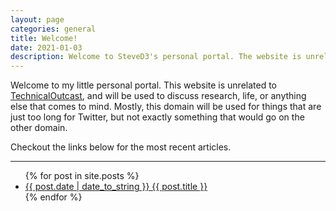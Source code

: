 ```yaml
---
layout: page
categories: general
title: Welcome!
date: 2021-01-03
description: Welcome to SteveD3's personal portal. The website is unrelated to TechnicalOutcast, but will be used to discuss research, life, or anything else that doesn't really fit, or is too long for Twitter.
---
```

Welcome to my little personal portal. This website is unrelated to [TechnicalOutcast](https://TechnicalOutcast.com "TechnicalOutcast is the home of my podcast"), and will be used to discuss research, life, or anything else that comes to mind. Mostly, this domain will be used for things that are just too long for Twitter, but not exactly something that would go on the other domain.

Checkout the links below for the most recent articles.
<hr>
<ul class="list pa0">
  {% for post in site.posts %}
  <li class="mv2">
    <a href="{{ site.url }}{{ post.url }}" class="db pv1 link blue hover-mid-gray">
      <time class="fr silver ttu">{{ post.date | date_to_string }} </time>
      {{ post.title }}
    </a>
  </li>
  {% endfor %}
</ul>
